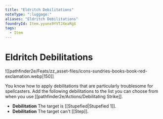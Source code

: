 ```yaml
---
title: "Eldritch Debilitations"
noteType: ":luggage:"
aliases: "Eldritch Debilitations"
foundryId: Item.yyunx9YVTJXeaRgX
tags:
  - Item
---
```


# Eldritch Debilitations
![[pathfinder2e/Feats/zz_asset-files/icons-sundries-books-book-red-exclamation.webp|150]]

You know how to apply debilitations that are particularly troublesome for spellcasters. Add the following debilitations to the list you can choose from when you use [[pathfinder2e/Actions/Debilitating Strike]].

*   **Debilitation** The target is [[Stupefied|Stupefied 1]].
*   **Debilitation** The target can't [[Step]].
